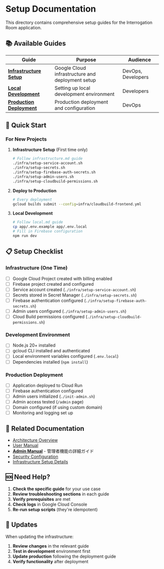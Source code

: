 # Setup Documentation

This directory contains comprehensive setup guides for the Interrogation Room application.

## 📚 Available Guides

| Guide | Purpose | Audience |
|-------|---------|----------|
| **[Infrastructure Setup](./infrastructure.md)** | Google Cloud infrastructure and deployment setup | DevOps, Developers |
| **[Local Development](./local.md)** | Setting up local development environment | Developers |
| **[Production Deployment](./prod.md)** | Production deployment and configuration | DevOps |

## 🚀 Quick Start

### For New Projects

1. **Infrastructure Setup** (First time only)
   ```bash
   # Follow infrastructure.md guide
   ./infra/setup-service-account.sh
   ./infra/setup-secrets.sh
   ./infra/setup-firebase-auth-secrets.sh
   ./infra/setup-admin-users.sh
   ./infra/setup-cloudbuild-permissions.sh
   ```

2. **Deploy to Production**
   ```bash
   # Every deployment
   gcloud builds submit --config=infra/cloudbuild-frontend.yml
   ```

3. **Local Development**
   ```bash
   # Follow local.md guide
   cp app/.env.example app/.env.local
   # Fill in Firebase configuration
   npm run dev
   ```

## 📋 Setup Checklist

### Infrastructure (One Time)
- [ ] Google Cloud Project created with billing enabled
- [ ] Firebase project created and configured
- [ ] Service account created (`./infra/setup-service-account.sh`)
- [ ] Secrets stored in Secret Manager (`./infra/setup-secrets.sh`)
- [ ] Firebase authentication configured (`./infra/setup-firebase-auth-secrets.sh`)
- [ ] Admin users configured (`./infra/setup-admin-users.sh`)
- [ ] Cloud Build permissions configured (`./infra/setup-cloudbuild-permissions.sh`)

### Development Environment
- [ ] Node.js 20+ installed
- [ ] gcloud CLI installed and authenticated
- [ ] Local environment variables configured (`.env.local`)
- [ ] Dependencies installed (`npm install`)

### Production Deployment
- [ ] Application deployed to Cloud Run
- [ ] Firebase authentication configured
- [ ] Admin users initialized (`./init-admin.sh`)
- [ ] Admin access tested (`/admin` page)
- [ ] Domain configured (if using custom domain)
- [ ] Monitoring and logging set up

## 🔗 Related Documentation

- [Architecture Overview](../architecture.md)
- [User Manual](../manual/user.md)
- [**Admin Manual**](../manual/admin.md) - 管理者機能の詳細ガイド
- [Security Configuration](../../SECURITY.md)
- [Infrastructure Setup Details](./infrastructure.md)

## 🆘 Need Help?

1. **Check the specific guide** for your use case
2. **Review troubleshooting sections** in each guide
3. **Verify prerequisites** are met
4. **Check logs** in Google Cloud Console
5. **Re-run setup scripts** (they're idempotent)

## 🔄 Updates

When updating the infrastructure:

1. **Review changes** in the relevant guide
2. **Test in development** environment first
3. **Update production** following the deployment guide
4. **Verify functionality** after deployment